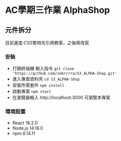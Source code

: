 # AC學期三作業 AlphaShop


## 元件拆分
目前進度:CSS暫時先引用教案，之後將改寫


### 安裝
+ 打開終端機 輸入指令 `git clone  'https://github.com/zebrrrra/S3_ALPHA-Shop.git'`
+ 進入專案資料夾 `cd S3_ALPHA-Shop`
+ 安裝所需套件 `npm install`
+ 啟動專案 `npm start`
+ 在瀏覽器輸入 http://localhost:3000 可瀏覽本專案

### 環境設置
- React 18.2.0
- Node.js 14.16.0
- npm 6.14.11

